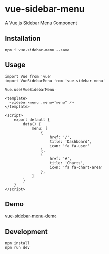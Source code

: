 # vue-sidebar-menu

A Vue.js Sidebar Menu Component

## Installation

```
npm i vue-sidebar-menu --save
```

## Usage

```
import Vue from 'vue'
import VueSidebarMenu from 'vue-sidebar-menu'

Vue.use(VueSidebarMenu)
```

```
<template>
  <sidebar-menu :menu="menu" />
</template>

<script>
    export default {
        data() {
            menu: [
                {
                    href: '/',
                    title: 'Dashboard',
                    icon: 'fa fa-user'
                },
                {
                    href: '#',
                    title: 'Charts',
                    icon: 'fa fa-chart-area'
                },
            ]
        }
    }
</script>
```

## Demo

[vue-sidebar-menu-demo](https://yaminncco.github.io/vue-sidebar-menu/)

## Development

```
npm install
npm run dev
```